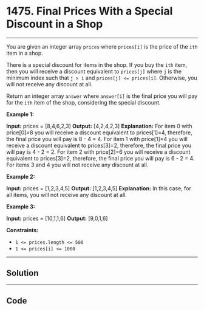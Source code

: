 # 1475. Final Prices With a Special Discount in a Shop

---

You are given an integer array `prices` where `prices[i]` is the price of the `ith` item in a shop.

There is a special discount for items in the shop. If you buy the `ith` item, then you will receive a discount equivalent to `prices[j]` where `j` is the minimum index such that `j > i` and `prices[j] <= prices[i]`. Otherwise, you will not receive any discount at all.

Return an integer array `answer` where `answer[i]` is the final price you will pay for the `ith` item of the shop, considering the special discount.

 

**Example 1:**


**Input:** prices = [8,4,6,2,3]
**Output:** [4,2,4,2,3]
**Explanation:** 
For item 0 with price[0]=8 you will receive a discount equivalent to prices[1]=4, therefore, the final price you will pay is 8 - 4 = 4.
For item 1 with price[1]=4 you will receive a discount equivalent to prices[3]=2, therefore, the final price you will pay is 4 - 2 = 2.
For item 2 with price[2]=6 you will receive a discount equivalent to prices[3]=2, therefore, the final price you will pay is 6 - 2 = 4.
For items 3 and 4 you will not receive any discount at all.


**Example 2:**


**Input:** prices = [1,2,3,4,5]
**Output:** [1,2,3,4,5]
**Explanation:** In this case, for all items, you will not receive any discount at all.


**Example 3:**


**Input:** prices = [10,1,1,6]
**Output:** [9,0,1,6]


 

**Constraints:**

  * `1 <= prices.length <= 500`
  * `1 <= prices[i] <= 1000`

---

## Solution



---

## Code
```python


```